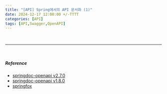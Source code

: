```yaml
---
title: "[API] Spring에서의 API 문서화 (1)"
date: 2024-12-17 12:00:00 +/-TTTT
categories: [API]
tags: [API,Swagger,OpenAPI]
---
```



<br>

---

<br>

##### Reference
- [springdoc-openapi v2.7.0](https://springdoc.org/)
- [springdoc-openapi v1.8.0](https://springdoc.org/v1/)
- [springfox](https://springfox.github.io/springfox/docs/current/)
